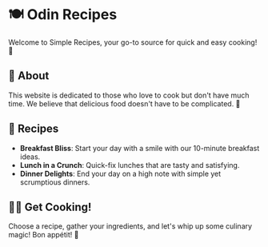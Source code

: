 # 🍽️ Odin Recipes

Welcome to Simple Recipes, your go-to source for quick and easy cooking! 🥘

## 📜 About

This website is dedicated to those who love to cook but don't have much time. We believe that delicious food doesn't have to be complicated. 🥗

## 🥞 Recipes

- **Breakfast Bliss**: Start your day with a smile with our 10-minute breakfast ideas.
- **Lunch in a Crunch**: Quick-fix lunches that are tasty and satisfying.
- **Dinner Delights**: End your day on a high note with simple yet scrumptious dinners.

## 🧑‍🍳 Get Cooking!

Choose a recipe, gather your ingredients, and let's whip up some culinary magic! Bon appétit! 🎉
